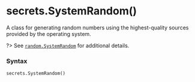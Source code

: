 # secrets.SystemRandom()

A class for generating random numbers using the highest-quality sources provided by the operating system.

?> See [`random.SystemRandom`](/modules/random/SystemRandom.md) for additional details.

### Syntax

```python
secrets.SystemRandom()
```